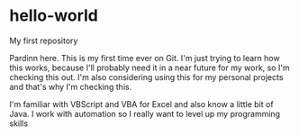 # hello-world
My first repository

Pardinn here. This is my first time ever on Git. I'm just trying to learn how this works, because I'll probably need it in a near future for my work, so I'm checking this out. I'm also considering using this for my personal projects and that's why I'm checking this. 

I'm familiar with VBScript and VBA for Excel and also know a little bit of Java. I work with automation so I really want to level up my programming skills
